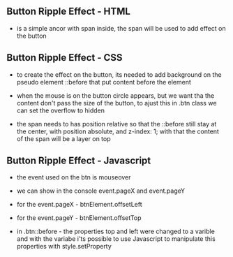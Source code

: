 ## Button Ripple Effect - HTML

* is a simple ancor with span inside, the span will be used to add effect on the button 


## Button Ripple Effect - CSS

* to create the effect on the button, its needed to add background on the pseudo element ::before that put content before the element

*   when the mouse is on the button circle appears, but we want tha the content don't pass the size of the button, to ajust this in .btn class we can set the overflow to hidden 

* the span needs to has position relative so that the ::before still stay at the center, with position absolute, and z-index: 1; with that the content of the span will be a layer on top

## Button Ripple Effect - Javascript

* the event used on the btn is mouseover

* we can show in the console event.pageX and event.pageY

* for the event.pageX - btnElement.offsetLeft
* for the event.pageY - btnElement.offsetTop

* in .btn::before - the properties top and left were changed to a varible and with the variabe i'ts possible to use Javascript to manipulate this properties with style.setProperty



